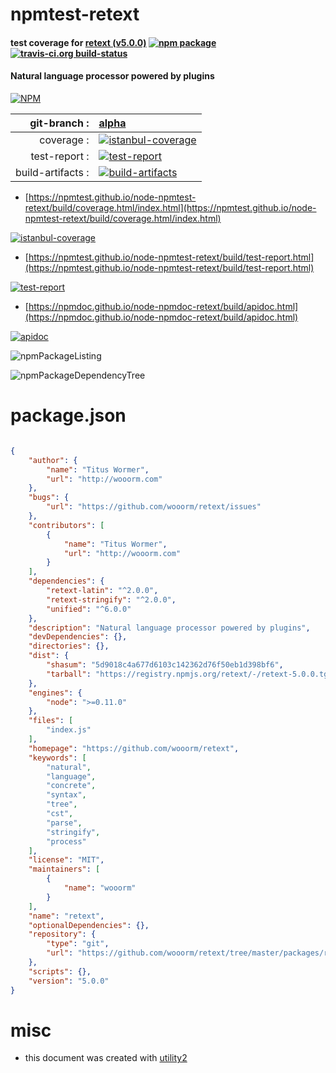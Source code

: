 # npmtest-retext

#### test coverage for  [retext (v5.0.0)](https://github.com/wooorm/retext)  [![npm package](https://img.shields.io/npm/v/npmtest-retext.svg?style=flat-square)](https://www.npmjs.org/package/npmtest-retext) [![travis-ci.org build-status](https://api.travis-ci.org/npmtest/node-npmtest-retext.svg)](https://travis-ci.org/npmtest/node-npmtest-retext)

#### Natural language processor powered by plugins

[![NPM](https://nodei.co/npm/retext.png?downloads=true&downloadRank=true&stars=true)](https://www.npmjs.com/package/retext)

| git-branch : | [alpha](https://github.com/npmtest/node-npmtest-retext/tree/alpha)|
|--:|:--|
| coverage : | [![istanbul-coverage](https://npmtest.github.io/node-npmtest-retext/build/coverage.badge.svg)](https://npmtest.github.io/node-npmtest-retext/build/coverage.html/index.html)|
| test-report : | [![test-report](https://npmtest.github.io/node-npmtest-retext/build/test-report.badge.svg)](https://npmtest.github.io/node-npmtest-retext/build/test-report.html)|
| build-artifacts : | [![build-artifacts](https://npmtest.github.io/node-npmtest-retext/glyphicons_144_folder_open.png)](https://github.com/npmtest/node-npmtest-retext/tree/gh-pages/build)|

- [https://npmtest.github.io/node-npmtest-retext/build/coverage.html/index.html](https://npmtest.github.io/node-npmtest-retext/build/coverage.html/index.html)

[![istanbul-coverage](https://npmtest.github.io/node-npmtest-retext/build/screenCapture.buildCi.browser.%252Ftmp%252Fbuild%252Fcoverage.lib.html.png)](https://npmtest.github.io/node-npmtest-retext/build/coverage.html/index.html)

- [https://npmtest.github.io/node-npmtest-retext/build/test-report.html](https://npmtest.github.io/node-npmtest-retext/build/test-report.html)

[![test-report](https://npmtest.github.io/node-npmtest-retext/build/screenCapture.buildCi.browser.%252Ftmp%252Fbuild%252Ftest-report.html.png)](https://npmtest.github.io/node-npmtest-retext/build/test-report.html)

- [https://npmdoc.github.io/node-npmdoc-retext/build/apidoc.html](https://npmdoc.github.io/node-npmdoc-retext/build/apidoc.html)

[![apidoc](https://npmdoc.github.io/node-npmdoc-retext/build/screenCapture.buildCi.browser.%252Ftmp%252Fbuild%252Fapidoc.html.png)](https://npmdoc.github.io/node-npmdoc-retext/build/apidoc.html)

![npmPackageListing](https://npmtest.github.io/node-npmtest-retext/build/screenCapture.npmPackageListing.svg)

![npmPackageDependencyTree](https://npmtest.github.io/node-npmtest-retext/build/screenCapture.npmPackageDependencyTree.svg)



# package.json

```json

{
    "author": {
        "name": "Titus Wormer",
        "url": "http://wooorm.com"
    },
    "bugs": {
        "url": "https://github.com/wooorm/retext/issues"
    },
    "contributors": [
        {
            "name": "Titus Wormer",
            "url": "http://wooorm.com"
        }
    ],
    "dependencies": {
        "retext-latin": "^2.0.0",
        "retext-stringify": "^2.0.0",
        "unified": "^6.0.0"
    },
    "description": "Natural language processor powered by plugins",
    "devDependencies": {},
    "directories": {},
    "dist": {
        "shasum": "5d9018c4a677d6103c142362d76f50eb1d398bf6",
        "tarball": "https://registry.npmjs.org/retext/-/retext-5.0.0.tgz"
    },
    "engines": {
        "node": ">=0.11.0"
    },
    "files": [
        "index.js"
    ],
    "homepage": "https://github.com/wooorm/retext",
    "keywords": [
        "natural",
        "language",
        "concrete",
        "syntax",
        "tree",
        "cst",
        "parse",
        "stringify",
        "process"
    ],
    "license": "MIT",
    "maintainers": [
        {
            "name": "wooorm"
        }
    ],
    "name": "retext",
    "optionalDependencies": {},
    "repository": {
        "type": "git",
        "url": "https://github.com/wooorm/retext/tree/master/packages/retext"
    },
    "scripts": {},
    "version": "5.0.0"
}
```



# misc
- this document was created with [utility2](https://github.com/kaizhu256/node-utility2)
